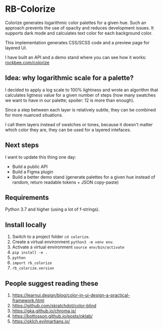 # RB-Colorize

Colorize generates logarithmic color palettes for a given hue. Such an approach prevents the use of opacity and reduces development issues. It supports dark mode and calculates text color for each background color.

This implementation generates CSS/SCSS code and a preview page for layered UI.

I have built an API and a demo stand where you can see how it works: [rockbee.com/colorize](https://rockbee.com/colorize)

## Idea: why logarithmic scale for a palette?

I decided to apply a log scale to 100% lightness and wrote an algorithm that calculates ligtness value for a given number of steps (how many swatches we want to have in our palette; spoiler: 12 is more than enough).

Since a step between each layer is relatively subtle, they can be combined for more nuanced situations.

I call them layers instead of swatches or tones, because it doesn't matter which color they are, they can be used for a layered intefaces.

## Next steps

I want to update this thing one day:

- Build a public API
- Build a Figma plugin
- Build a better demo stand (generate palettes for a given hue instead of random, return readable tokens + JSON copy-paste)

## Requirements

Python 3.7 and higher (using a lot of f-strings).

## Install locally

1. Switch to a project folder `cd colorize`.
1. Create a virtual environment `python3 -m venv env`.
1. Activate a virtual environment `source env/bin/activate`
1. `pip install -e .`
1. `python`
1. `import rb_colorize`
2. `rb_colorize.version`

## People suggest reading these

1. https://learnui.design/blog/color-in-ui-design-a-practical-framework.html
2. https://github.com/skratchdot/color-blind
3. https://gka.github.io/chroma.js/
4. https://bottosson.github.io/posts/oklab/
5. https://oklch.evilmartians.io/
